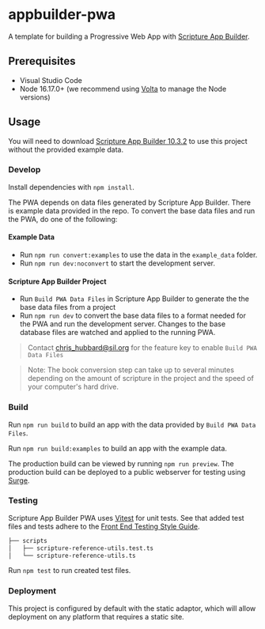 # appbuilder-pwa

A template for building a Progressive Web App with [Scripture App Builder](https://softare.sil.org/scriptureappbuilder).

## Prerequisites

-   Visual Studio Code
-   Node 16.17.0+ (we recommend using [Volta](https://volta.sh) to manage the Node versions)

## Usage

You will need to download [Scripture App Builder 10.3.2](https://software.sil.org/scriptureappbuilder/download/) to use this project without the provided example data.

### Develop

Install dependencies with `npm install`.

The PWA depends on data files generated by Scripture App Builder. There is example data provided in the repo. To convert the base data files and run the PWA, do one of the following:

#### Example Data

-   Run `npm run convert:examples` to use the data in the `example_data` folder.
-   Run `npm run dev:noconvert` to start the development server.

#### Scripture App Builder Project

-   Run `Build PWA Data Files` in Scripture App Builder to generate the the base data files from a project
-   Run `npm run dev` to convert the base data files to a format needed for the PWA and run the development server. Changes to the base database files are watched and applied to the running PWA.

> Contact [chris_hubbard@sil.org](mailto:chris_hubbard@sil.org) for the feature key to enable `Build PWA Data Files`

> Note: The book conversion step can take up to several minutes depending on the amount of scripture in the project and the speed of your computer's hard drive.

### Build

Run `npm run build` to build an app with the data provided by `Build PWA Data Files`.

Run `npm run build:examples` to build an app with the example data.

The production build can be viewed by running `npm run preview`.
The production build can be deployed to a public webserver for testing using [Surge](https://surge.sh).

### Testing

Scripture App Builder PWA uses [Vitest](https://vitest.dev/guide/) for unit tests. See that added test files and tests adhere to the [Front End Testing Style Guide](https://github.com/nikeshghimire77/unit-testing-styleguide). 

```bash
├── scripts
│   ├── scripture-reference-utils.test.ts
│   └── scripture-reference-utils.ts
```

Run `npm test` to run created test files.

### Deployment

This project is configured by default with the static adaptor, which will allow deployment on any platform that requires a static site.
